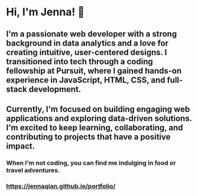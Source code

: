 # Hi, I'm Jenna! 👋

## I'm a passionate web developer with a strong background in data analytics and a love for creating intuitive, user-centered designs. I transitioned into tech through a coding fellowship at Pursuit, where I gained hands-on experience in JavaScript, HTML, CSS, and full-stack development.

## Currently, I'm focused on building engaging web applications and exploring data-driven solutions. I'm excited to keep learning, collaborating, and contributing to projects that have a positive impact.

### When I'm not coding, you can find me indulging in food or travel adventures.

### https://jennaqian.github.io/portfolio/